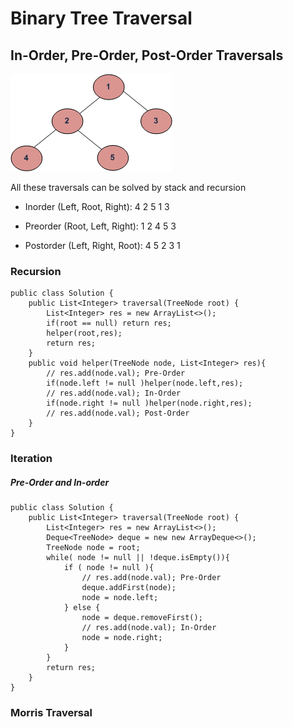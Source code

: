 # Binary Tree Traversal 


## In-Order, Pre-Order, Post-Order Traversals
![alt text](https://github.com/RagingPsyduck/Data-Structures-and-Algorithms-in-Java/blob/master/Binary%20Tree/Binary%20Tree%20Traversal/Picture/tree12.gif?raw=true "Logo Title Text 1")

All these traversals can be solved by stack and recursion

*  Inorder (Left, Root, Right):  4 2 5 1 3  

*  Preorder (Root, Left, Right): 1 2 4 5 3 

*  Postorder (Left, Right, Root): 4 5 2 3 1

### Recursion

```
public class Solution {
    public List<Integer> traversal(TreeNode root) {
        List<Integer> res = new ArrayList<>();
        if(root == null) return res;
        helper(root,res);
        return res;
    }
    public void helper(TreeNode node, List<Integer> res){
        // res.add(node.val); Pre-Order
        if(node.left != null )helper(node.left,res);
        // res.add(node.val); In-Order
        if(node.right != null )helper(node.right,res);
        // res.add(node.val); Post-Order
    }
}
```

### Iteration 

##### Pre-Order and In-order


```
public class Solution {
    public List<Integer> traversal(TreeNode root) {
        List<Integer> res = new ArrayList<>();
        Deque<TreeNode> deque = new new ArrayDeque<>();
        TreeNode node = root;
        while( node != null || !deque.isEmpty()){
            if ( node != null ){
                // res.add(node.val); Pre-Order
                deque.addFirst(node);
                node = node.left;
            } else {
                node = deque.removeFirst(); 
                // res.add(node.val); In-Order
                node = node.right;
            }
        }
        return res;
    }
}

```



### Morris Traversal
